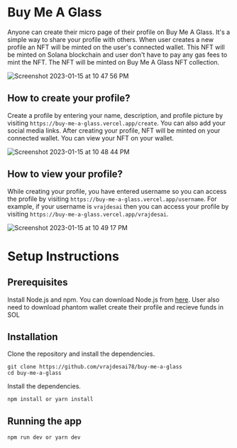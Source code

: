 # Buy Me A Glass

Anyone can create their micro page of their profile on Buy Me A Glass. It's a simple way to share your profile with others. When user creates a new profile an NFT will be minted on the user's connected wallet. This NFT will be minted on Solana blockchain and user don't have to pay any gas fees to mint the NFT. The NFT will be minted on Buy Me A Glass NFT collection.

![Screenshot 2023-01-15 at 10 47 56 PM](https://user-images.githubusercontent.com/43074241/212558653-b28761e8-04e6-43ef-89d3-1773beca776b.png)


## How to create your profile?

Create a profile by entering your name, description, and profile picture by visiting `https://buy-me-a-glass.vercel.app/create`. You can also add your social media links. After creating your profile, NFT will be minted on your connected wallet. You can view your NFT on your wallet. 

![Screenshot 2023-01-15 at 10 48 44 PM](https://user-images.githubusercontent.com/43074241/212558677-aa301695-81c8-4089-b644-67d4e4d0bc12.png)


## How to view your profile?

While creating your profile, you have entered username so you can access the profile by visiting `https://buy-me-a-glass.vercel.app/username`. For example, if your username is `vrajdesai` then you can access your profile by visiting `https://buy-me-a-glass.vercel.app/vrajdesai`. 


![Screenshot 2023-01-15 at 10 49 17 PM](https://user-images.githubusercontent.com/43074241/212558724-4f7c4c5d-15fd-428d-9df9-2879bdecdf19.png)


# Setup Instructions

## Prerequisites
Install Node.js and npm. You can download Node.js from [here](https://nodejs.org/en/download/). User also need to download phantom wallet create their profile and recieve funds in SOL

## Installation
Clone the repository and install the dependencies.

    git clone https://github.com/vrajdesai78/buy-me-a-glass
    cd buy-me-a-glass

Install the dependencies.

    npm install or yarn install

## Running the app
     
    npm run dev or yarn dev
  
